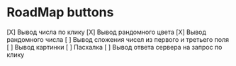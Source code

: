 # RoadMap buttons
[X] Вывод числа по клику
[X] Вывод рандомного цвета 
[X] Вывод рандомного числа
[ ] Вывод сложения чисел из первого и третьего поля
[ ] Вывод картинки
[ ] Пасхалка
[ ] Вывод ответа сервера на запрос по клику